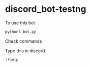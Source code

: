 # discord_bot-testng

To use this bot
```sh  
python3 bot.py
```

Check commands 

Type this in discord
```sh
!!help
```
